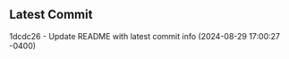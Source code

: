 
## Latest Commit
1dcdc26 - Update README with latest commit info (2024-08-29 17:00:27 -0400) <Yunxi-Zhou>

